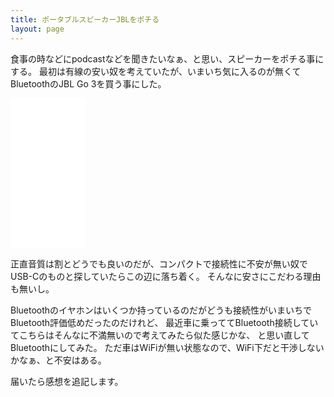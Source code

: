 ```yaml
---
title: ポータブルスピーカーJBLをポチる
layout: page
---
```

食事の時などにpodcastなどを聞きたいなぁ、と思い、スピーカーをポチる事にする。
最初は有線の安い奴を考えていたが、いまいち気に入るのが無くてBluetoothのJBL Go 3を買う事にした。

<iframe sandbox="allow-popups allow-scripts allow-modals allow-forms allow-same-origin" style="width:120px;height:240px;" marginwidth="0" marginheight="0" scrolling="no" frameborder="0" src="//rcm-fe.amazon-adsystem.com/e/cm?lt1=_blank&bc1=000000&IS2=1&bg1=FFFFFF&fc1=000000&lc1=0000FF&t=karino203-22&language=ja_JP&o=9&p=8&l=as4&m=amazon&f=ifr&ref=as_ss_li_til&asins=B08LGN5VQZ&linkId=8b6584c1e5036e1d95dbeeee4e912719"></iframe>

正直音質は割とどうでも良いのだが、コンパクトで接続性に不安が無い奴でUSB-Cのものと探していたらこの辺に落ち着く。
そんなに安さにこだわる理由も無いし。

Bluetoothのイヤホンはいくつか持っているのだがどうも接続性がいまいちでBluetooth評価低めだったのだけれど、
最近車に乗っててBluetooth接続していてこちらはそんなに不満無いので考えてみたら似た感じかな、
と思い直してBluetoothにしてみた。
ただ車はWiFiが無い状態なので、WiFi下だと干渉しないかなぁ、と不安はある。

届いたら感想を追記します。